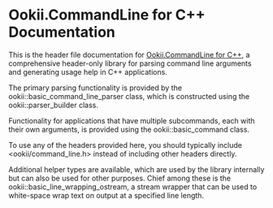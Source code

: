 # Ookii.CommandLine for C++ Documentation

This is the header file documentation for [Ookii.CommandLine for C++](https://github.com/SvenGroot/Ookii.CommandLine.Cpp),
a comprehensive header-only library for parsing command line arguments and generating usage help
in C++ applications.

The primary parsing functionality is provided by the ookii::basic_command_line_parser class, which is
constructed using the ookii::parser_builder class.

Functionality for applications that have multiple subcommands, each with their own arguments, is
provided using the ookii::basic_command class.

To use any of the headers provided here, you should typically include \<ookii/command_line.h>
instead of including other headers directly.

Additional helper types are available, which are used by the library internally but can also be used
for other purposes. Chief among these is the ookii::basic_line_wrapping_ostream, a stream wrapper
that can be used to white-space wrap text on output at a specified line length.

